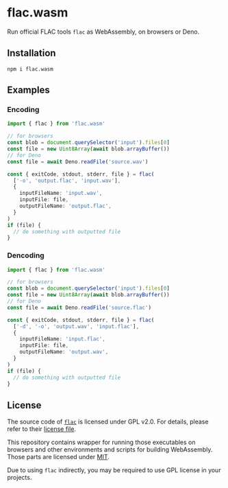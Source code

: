 # flac.wasm

Run official FLAC tools `flac` as WebAssembly, on browsers or Deno.

## Installation

```
npm i flac.wasm
```

## Examples

### Encoding

```ts
import { flac } from 'flac.wasm'

// for browsers
const blob = document.querySelector('input').files[0]
const file = new Uint8Array(await blob.arrayBuffer())
// for Deno
const file = await Deno.readFile('source.wav')

const { exitCode, stdout, stderr, file } = flac(
  ['-o', 'output.flac', 'input.wav'],
  {
    inputFileName: 'input.wav',
    inputFile: file,
    outputFileName: 'output.flac',
  }
)
if (file) {
  // do something with outputted file
}
```

### Dencoding

```ts
import { flac } from 'flac.wasm'

// for browsers
const blob = document.querySelector('input').files[0]
const file = new Uint8Array(await blob.arrayBuffer())
// for Deno
const file = await Deno.readFile('source.flac')

const { exitCode, stdout, stderr, file } = flac(
  ['-d', '-o', 'output.wav', 'input.flac'],
  {
    inputFileName: 'input.flac',
    inputFile: file,
    outputFileName: 'output.wav',
  }
)
if (file) {
  // do something with outputted file
}
```

## License

The source code of [`flac`](https://github.com/xiph/flac/tree/master/src/flac) is licensed under GPL v2.0.
For details, please refer to their [license file](https://github.com/xiph/flac/blob/master/COPYING.GPL).

This repository contains wrapper for running those executables on browsers and other environments
and scripts for building WebAssembly. Those parts are licensed under [MIT](./LICENSE).

Due to using `flac` indirectly, you may be required to use GPL license in your projects.
